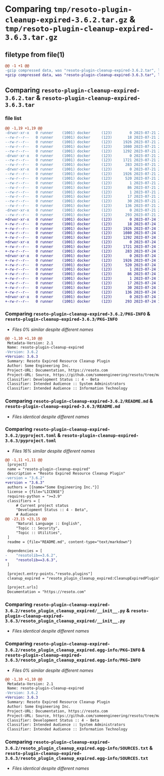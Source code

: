 # Comparing `tmp/resoto-plugin-cleanup-expired-3.6.2.tar.gz` & `tmp/resoto-plugin-cleanup-expired-3.6.3.tar.gz`

## filetype from file(1)

```diff
@@ -1 +1 @@
-gzip compressed data, was "resoto-plugin-cleanup-expired-3.6.2.tar", last modified: Fri Jul 21 22:10:04 2023, max compression
+gzip compressed data, was "resoto-plugin-cleanup-expired-3.6.3.tar", last modified: Mon Jul 24 12:17:29 2023, max compression
```

## Comparing `resoto-plugin-cleanup-expired-3.6.2.tar` & `resoto-plugin-cleanup-expired-3.6.3.tar`

### file list

```diff
@@ -1,19 +1,19 @@
-drwxr-xr-x   0 runner    (1001) docker     (123)        0 2023-07-21 22:10:04.677091 resoto-plugin-cleanup-expired-3.6.2/
--rw-r--r--   0 runner    (1001) docker     (123)       18 2023-07-21 22:06:12.000000 resoto-plugin-cleanup-expired-3.6.2/MANIFEST.in
--rw-r--r--   0 runner    (1001) docker     (123)     1926 2023-07-21 22:10:04.677091 resoto-plugin-cleanup-expired-3.6.2/PKG-INFO
--rw-r--r--   0 runner    (1001) docker     (123)     1080 2023-07-21 22:06:12.000000 resoto-plugin-cleanup-expired-3.6.2/README.md
--rw-r--r--   0 runner    (1001) docker     (123)     1292 2023-07-21 22:06:12.000000 resoto-plugin-cleanup-expired-3.6.2/pyproject.toml
-drwxr-xr-x   0 runner    (1001) docker     (123)        0 2023-07-21 22:10:04.673091 resoto-plugin-cleanup-expired-3.6.2/resoto_plugin_cleanup_expired/
--rw-r--r--   0 runner    (1001) docker     (123)     1721 2023-07-21 22:06:12.000000 resoto-plugin-cleanup-expired-3.6.2/resoto_plugin_cleanup_expired/__init__.py
--rw-r--r--   0 runner    (1001) docker     (123)      283 2023-07-21 22:06:12.000000 resoto-plugin-cleanup-expired-3.6.2/resoto_plugin_cleanup_expired/config.py
-drwxr-xr-x   0 runner    (1001) docker     (123)        0 2023-07-21 22:10:04.677091 resoto-plugin-cleanup-expired-3.6.2/resoto_plugin_cleanup_expired.egg-info/
--rw-r--r--   0 runner    (1001) docker     (123)     1926 2023-07-21 22:10:04.000000 resoto-plugin-cleanup-expired-3.6.2/resoto_plugin_cleanup_expired.egg-info/PKG-INFO
--rw-r--r--   0 runner    (1001) docker     (123)      520 2023-07-21 22:10:04.000000 resoto-plugin-cleanup-expired-3.6.2/resoto_plugin_cleanup_expired.egg-info/SOURCES.txt
--rw-r--r--   0 runner    (1001) docker     (123)        1 2023-07-21 22:10:04.000000 resoto-plugin-cleanup-expired-3.6.2/resoto_plugin_cleanup_expired.egg-info/dependency_links.txt
--rw-r--r--   0 runner    (1001) docker     (123)       86 2023-07-21 22:10:04.000000 resoto-plugin-cleanup-expired-3.6.2/resoto_plugin_cleanup_expired.egg-info/entry_points.txt
--rw-r--r--   0 runner    (1001) docker     (123)        1 2023-07-21 22:07:45.000000 resoto-plugin-cleanup-expired-3.6.2/resoto_plugin_cleanup_expired.egg-info/not-zip-safe
--rw-r--r--   0 runner    (1001) docker     (123)       17 2023-07-21 22:10:04.000000 resoto-plugin-cleanup-expired-3.6.2/resoto_plugin_cleanup_expired.egg-info/requires.txt
--rw-r--r--   0 runner    (1001) docker     (123)       30 2023-07-21 22:10:04.000000 resoto-plugin-cleanup-expired-3.6.2/resoto_plugin_cleanup_expired.egg-info/top_level.txt
--rw-r--r--   0 runner    (1001) docker     (123)      136 2023-07-21 22:10:04.677091 resoto-plugin-cleanup-expired-3.6.2/setup.cfg
-drwxr-xr-x   0 runner    (1001) docker     (123)        0 2023-07-21 22:10:04.677091 resoto-plugin-cleanup-expired-3.6.2/test/
--rw-r--r--   0 runner    (1001) docker     (123)      293 2023-07-21 22:06:12.000000 resoto-plugin-cleanup-expired-3.6.2/test/test_config.py
+drwxr-xr-x   0 runner    (1001) docker     (123)        0 2023-07-24 12:17:29.746977 resoto-plugin-cleanup-expired-3.6.3/
+-rw-r--r--   0 runner    (1001) docker     (123)       18 2023-07-24 12:13:59.000000 resoto-plugin-cleanup-expired-3.6.3/MANIFEST.in
+-rw-r--r--   0 runner    (1001) docker     (123)     1926 2023-07-24 12:17:29.746977 resoto-plugin-cleanup-expired-3.6.3/PKG-INFO
+-rw-r--r--   0 runner    (1001) docker     (123)     1080 2023-07-24 12:13:59.000000 resoto-plugin-cleanup-expired-3.6.3/README.md
+-rw-r--r--   0 runner    (1001) docker     (123)     1292 2023-07-24 12:13:59.000000 resoto-plugin-cleanup-expired-3.6.3/pyproject.toml
+drwxr-xr-x   0 runner    (1001) docker     (123)        0 2023-07-24 12:17:29.746977 resoto-plugin-cleanup-expired-3.6.3/resoto_plugin_cleanup_expired/
+-rw-r--r--   0 runner    (1001) docker     (123)     1721 2023-07-24 12:13:59.000000 resoto-plugin-cleanup-expired-3.6.3/resoto_plugin_cleanup_expired/__init__.py
+-rw-r--r--   0 runner    (1001) docker     (123)      283 2023-07-24 12:13:59.000000 resoto-plugin-cleanup-expired-3.6.3/resoto_plugin_cleanup_expired/config.py
+drwxr-xr-x   0 runner    (1001) docker     (123)        0 2023-07-24 12:17:29.746977 resoto-plugin-cleanup-expired-3.6.3/resoto_plugin_cleanup_expired.egg-info/
+-rw-r--r--   0 runner    (1001) docker     (123)     1926 2023-07-24 12:17:29.000000 resoto-plugin-cleanup-expired-3.6.3/resoto_plugin_cleanup_expired.egg-info/PKG-INFO
+-rw-r--r--   0 runner    (1001) docker     (123)      520 2023-07-24 12:17:29.000000 resoto-plugin-cleanup-expired-3.6.3/resoto_plugin_cleanup_expired.egg-info/SOURCES.txt
+-rw-r--r--   0 runner    (1001) docker     (123)        1 2023-07-24 12:17:29.000000 resoto-plugin-cleanup-expired-3.6.3/resoto_plugin_cleanup_expired.egg-info/dependency_links.txt
+-rw-r--r--   0 runner    (1001) docker     (123)       86 2023-07-24 12:17:29.000000 resoto-plugin-cleanup-expired-3.6.3/resoto_plugin_cleanup_expired.egg-info/entry_points.txt
+-rw-r--r--   0 runner    (1001) docker     (123)        1 2023-07-24 12:15:21.000000 resoto-plugin-cleanup-expired-3.6.3/resoto_plugin_cleanup_expired.egg-info/not-zip-safe
+-rw-r--r--   0 runner    (1001) docker     (123)       17 2023-07-24 12:17:29.000000 resoto-plugin-cleanup-expired-3.6.3/resoto_plugin_cleanup_expired.egg-info/requires.txt
+-rw-r--r--   0 runner    (1001) docker     (123)       30 2023-07-24 12:17:29.000000 resoto-plugin-cleanup-expired-3.6.3/resoto_plugin_cleanup_expired.egg-info/top_level.txt
+-rw-r--r--   0 runner    (1001) docker     (123)      136 2023-07-24 12:17:29.746977 resoto-plugin-cleanup-expired-3.6.3/setup.cfg
+drwxr-xr-x   0 runner    (1001) docker     (123)        0 2023-07-24 12:17:29.746977 resoto-plugin-cleanup-expired-3.6.3/test/
+-rw-r--r--   0 runner    (1001) docker     (123)      293 2023-07-24 12:13:59.000000 resoto-plugin-cleanup-expired-3.6.3/test/test_config.py
```

### Comparing `resoto-plugin-cleanup-expired-3.6.2/PKG-INFO` & `resoto-plugin-cleanup-expired-3.6.3/PKG-INFO`

 * *Files 0% similar despite different names*

```diff
@@ -1,10 +1,10 @@
 Metadata-Version: 2.1
 Name: resoto-plugin-cleanup-expired
-Version: 3.6.2
+Version: 3.6.3
 Summary: Resoto Expired Resource Cleanup Plugin
 Author: Some Engineering Inc.
 Project-URL: Documentation, https://resoto.com
 Project-URL: Source, https://github.com/someengineering/resoto/tree/main/plugins/cleanup_expired
 Classifier: Development Status :: 4 - Beta
 Classifier: Intended Audience :: System Administrators
 Classifier: Intended Audience :: Information Technology
```

### Comparing `resoto-plugin-cleanup-expired-3.6.2/README.md` & `resoto-plugin-cleanup-expired-3.6.3/README.md`

 * *Files identical despite different names*

### Comparing `resoto-plugin-cleanup-expired-3.6.2/pyproject.toml` & `resoto-plugin-cleanup-expired-3.6.3/pyproject.toml`

 * *Files 16% similar despite different names*

```diff
@@ -1,11 +1,11 @@
 [project]
 name = "resoto-plugin-cleanup-expired"
 description = "Resoto Expired Resource Cleanup Plugin"
-version = "3.6.2"
+version = "3.6.3"
 authors = [{name="Some Engineering Inc."}]
 license = {file="LICENSE"}
 requires-python = ">=3.9"
 classifiers = [
     # Current project status
     "Development Status :: 4 - Beta",
     # Audience
@@ -23,15 +23,15 @@
     "Natural Language :: English",
     "Topic :: Security",
     "Topic :: Utilities",
 ]
 readme = {file="README.md", content-type="text/markdown"}
 
 dependencies = [
-    "resotolib==3.6.2",
+    "resotolib==3.6.3",
 ]
 
 [project.entry-points."resoto.plugins"]
 cleanup_expired = "resoto_plugin_cleanup_expired:CleanupExpiredPlugin"
 
 [project.urls]
 Documentation = "https://resoto.com"
```

### Comparing `resoto-plugin-cleanup-expired-3.6.2/resoto_plugin_cleanup_expired/__init__.py` & `resoto-plugin-cleanup-expired-3.6.3/resoto_plugin_cleanup_expired/__init__.py`

 * *Files identical despite different names*

### Comparing `resoto-plugin-cleanup-expired-3.6.2/resoto_plugin_cleanup_expired.egg-info/PKG-INFO` & `resoto-plugin-cleanup-expired-3.6.3/resoto_plugin_cleanup_expired.egg-info/PKG-INFO`

 * *Files 0% similar despite different names*

```diff
@@ -1,10 +1,10 @@
 Metadata-Version: 2.1
 Name: resoto-plugin-cleanup-expired
-Version: 3.6.2
+Version: 3.6.3
 Summary: Resoto Expired Resource Cleanup Plugin
 Author: Some Engineering Inc.
 Project-URL: Documentation, https://resoto.com
 Project-URL: Source, https://github.com/someengineering/resoto/tree/main/plugins/cleanup_expired
 Classifier: Development Status :: 4 - Beta
 Classifier: Intended Audience :: System Administrators
 Classifier: Intended Audience :: Information Technology
```

### Comparing `resoto-plugin-cleanup-expired-3.6.2/resoto_plugin_cleanup_expired.egg-info/SOURCES.txt` & `resoto-plugin-cleanup-expired-3.6.3/resoto_plugin_cleanup_expired.egg-info/SOURCES.txt`

 * *Files identical despite different names*

